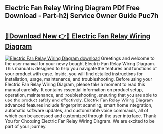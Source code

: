 ## Electric Fan Relay Wiring Diagram PDf Free Download - Part-h2j Service Owner Guide Puc7h

# <h2><a href="http://dfp1qgj.blite.top/?on=Electric+Fan+Relay+Wiring+Diagram">🔗Download New 👉🔴 Electric Fan Relay Wiring Diagram</a></h2>

[![Electric Fan Relay Wiring Diagram download](https://i.imgur.com/lujVjoI.png)](http://dfp1qgj.blite.top/?on=Electric+Fan+Relay+Wiring+Diagram)
Greetings and welcome to the user manual for your newly bought Electric Fan Relay Wiring Diagram. This manual is designed to help you navigate the features and functions of your product with ease. Inside, you will find detailed instructions for installation, usage, maintenance, and troubleshooting. Before using your Electric Fan Relay Wiring Diagram, please take a moment to read this manual carefully. It contains essential information on product setup, operation, maintenance, and troubleshooting, ensuring that you are able to use the product safely and effectively. Electric Fan Relay Wiring Diagram advanced features include fingerprint scanning, smart home integration, automatic software updates, and customizable voice commands, all of which can be accessed and customized through the user interface. Thank You for Choosing Electric Fan Relay Wiring Diagram. We are excited to be part of your journey.

